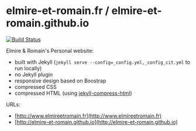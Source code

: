 elmire-et-romain.fr / elmire-et-romain.github.io
===================================

[![Build Status](https://travis-ci.org/elmire-et-romain/elmire-et-romain.github.io.svg)](https://travis-ci.org/elmire-et-romain/elmire-et-romain.github.io)

Elmire & Romain's Personal website:
* built with Jekyll (`jekyll serve --config=_config.yml,_config_cit.yml` to run locally)
* no Jekyll plugin
* responsive design based on Boostrap
* compressed CSS
* compressed HTML (using [jekyll-compress-html](https://github.com/penibelst/jekyll-compress-html))

URLs: 
* [http://www.elmireetromain.fr](http://www.elmireetromain.fr)
* [http://elmire-et-romain.github.io](http://elmire-et-romain.github.io)
